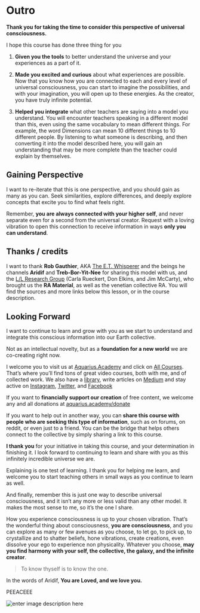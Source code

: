 # Outro

**Thank you for taking the time to consider this perspective of universal consciousness.**

I hope this course has done three thing for you

1. **Given you the tools** to better understand the universe and your experiences as a part of it.

2. **Made you excited and curious** about what experiences are possible. Now that you know how you are connected to each and every level of universal consciousness, you can start to imagine the possibilities, and with your imagination, you will open up to these energies. As the creator, you have truly infinite potential.

3. **Helped you integrate** what other teachers are saying into a model you understand. You will encounter teachers speaking in a different model than this, even using the same vocabulary to mean different things. For example, the word Dimensions can mean 10 different things to 10 different people. By listening to what someone is describing, and then converting it into the model described here, you will gain an understanding that may be more complete than the teacher could explain by themselves.

## Gaining Perspective
I want to re-iterate that this is one perspective, and you should gain as many as you can. Seek similarities, explore differences, and deeply explore concepts that excite you to find what feels right.

Remember, **you are always connected with your higher self**, and never separate even for a second from the universal creator. Request with a loving vibration to open this connection to receive information in ways **only you can understand**.

## Thanks / credits 
I want to thank **Rob Gauthier**, AKA [The E.T. Whisperer](https://www.etwhisperer.com/) and the beings he channels **Aridif** and **Treb-Bor-Yit-Nee** for sharing this model with us, and the [L/L Research Group](https://lawofone.info) (Carla Rueckert, Don Elkins, and Jim McCarty), who brought us the **RA Material**, as well as the venetian collective RA. You will find the sources and more links below this lesson, or in the course description.

## Looking Forward
I want to continue to learn and grow with you as we start to understand and integrate this conscious information into our Earth collective.

Not as an intellectual novelty, but as a **foundation for a new world** we are co-creating right now.

I welcome you to visit us at [Aquarius.Academy](https://aquarius.academy) and click on [All Courses](https://aquarius.academy/all-courses). That’s where you’ll find tons of great video courses, both with me, and of collected work. We also have a [library](http://www.pearltrees.com/aquariusacademy), write articles on [Medium](https://medium.com/@aquariusacademy) and stay active on [Instagram](https://instagram.com/aquariusacademy/), [Twitter](https://twitter.com/academyaquarius/), and [Facebook](https://facebook.com/aquariusacademy/)

If you want to **financially support our creation** of free content, we welcome any and all donations at [aquarius.academy/donate](https://aquarius.academy/donate)

If you want to help out in another way, you can **share this course with people who are seeking this type of information**, such as on forums, on reddit, or even just to a friend. You can be the bridge that helps others connect to the collective by simply sharing a link to this course.

**I thank you** for your initiative in taking this course, and your determination in finishing it. I look forward to continuing to learn and share with you as this infinitely incredible universe we are.

Explaining is one test of learning. I thank you for helping me learn, and welcome you to start teaching others in small ways as you continue to learn as well.

And finally, remember this is just one way to describe universal consciousness, and it isn’t any more or less valid than any other model. It makes the most sense to me, so it’s the one I share.

How you experience consciousness is up to your chosen vibration. That’s the wonderful thing about consciousness, **you are consciousness**, and you can explore as many or few avenues as you choose, to let go, to pick up, to crystallize and to shatter beliefs, hone vibrations, create creations, even dissolve your ego to experience non physicality. Whatever you choose, **may you find harmony with your self, the collective, the galaxy, and the infinite creator**.

> To know thyself is to know the one.

In the words of Aridif, **You are Loved, and we love you.**

PEEACEEE


![enter image description here](https://media.giphy.com/media/h7QfCqsfYJvK45AKCl/giphy.gif)
<!--stackedit_data:
eyJoaXN0b3J5IjpbLTEwNDIwMzc5NjQsMjA3NzM4Njk2NSw5Mj
g0NTQyMjQsMTM5ODIwNDAwMyw3NzI5OTcyMzIsMzYzNTIxMTAw
LC04MDkyMTY5NjddfQ==
-->